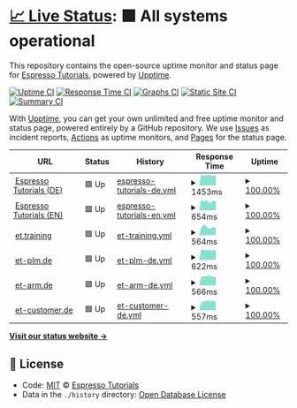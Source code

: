 # [📈 Live Status](https://espressotutorials.github.io/et-status): <!--live status--> **🟩 All systems operational**

This repository contains the open-source uptime monitor and status page for [Espresso Tutorials](https://espresso-tutorials.de), powered by [Upptime](https://github.com/upptime/upptime).

[![Uptime CI](https://github.com/koj-co/upptime/workflows/Uptime%20CI/badge.svg)](https://github.com/koj-co/upptime/actions?query=workflow%3A%22Uptime+CI%22)
[![Response Time CI](https://github.com/koj-co/upptime/workflows/Response%20Time%20CI/badge.svg)](https://github.com/koj-co/upptime/actions?query=workflow%3A%22Response+Time+CI%22)
[![Graphs CI](https://github.com/koj-co/upptime/workflows/Graphs%20CI/badge.svg)](https://github.com/koj-co/upptime/actions?query=workflow%3A%22Graphs+CI%22)
[![Static Site CI](https://github.com/koj-co/upptime/workflows/Static%20Site%20CI/badge.svg)](https://github.com/koj-co/upptime/actions?query=workflow%3A%22Static+Site+CI%22)
[![Summary CI](https://github.com/koj-co/upptime/workflows/Summary%20CI/badge.svg)](https://github.com/koj-co/upptime/actions?query=workflow%3A%22Summary+CI%22)

With [Upptime](https://upptime.js.org), you can get your own unlimited and free uptime monitor and status page, powered entirely by a GitHub repository. We use [Issues](https://github.com/espressotutorials/et-status/issues) as incident reports, [Actions](https://github.com/espressotutorials/et-status/actions) as uptime monitors, and [Pages](https://espressotutorials.github.io/et-status) for the status page.

<!--start: status pages-->
<!-- This summary is generated by Upptime (https://github.com/upptime/upptime) -->
<!-- Do not edit this manually, your changes will be overwritten -->
<!-- prettier-ignore -->
| URL | Status | History | Response Time | Uptime |
| --- | ------ | ------- | ------------- | ------ |
| <img alt="" src="https://favicons.githubusercontent.com/www.espresso-tutorials.de" height="13"> [Espresso Tutorials (DE)](https://www.espresso-tutorials.de) | 🟩 Up | [espresso-tutorials-de.yml](https://github.com/espressotutorials/et-status/commits/HEAD/history/espresso-tutorials-de.yml) | <details><summary><img alt="Response time graph" src="./graphs/espresso-tutorials-de/response-time-week.png" height="20"> 1453ms</summary><br><a href="https://espressotutorials.github.io/et-status/history/espresso-tutorials-de"><img alt="Response time 1439" src="https://img.shields.io/endpoint?url=https%3A%2F%2Fraw.githubusercontent.com%2Fespressotutorials%2Fet-status%2FHEAD%2Fapi%2Fespresso-tutorials-de%2Fresponse-time.json"></a><br><a href="https://espressotutorials.github.io/et-status/history/espresso-tutorials-de"><img alt="24-hour response time 1389" src="https://img.shields.io/endpoint?url=https%3A%2F%2Fraw.githubusercontent.com%2Fespressotutorials%2Fet-status%2FHEAD%2Fapi%2Fespresso-tutorials-de%2Fresponse-time-day.json"></a><br><a href="https://espressotutorials.github.io/et-status/history/espresso-tutorials-de"><img alt="7-day response time 1453" src="https://img.shields.io/endpoint?url=https%3A%2F%2Fraw.githubusercontent.com%2Fespressotutorials%2Fet-status%2FHEAD%2Fapi%2Fespresso-tutorials-de%2Fresponse-time-week.json"></a><br><a href="https://espressotutorials.github.io/et-status/history/espresso-tutorials-de"><img alt="30-day response time 1548" src="https://img.shields.io/endpoint?url=https%3A%2F%2Fraw.githubusercontent.com%2Fespressotutorials%2Fet-status%2FHEAD%2Fapi%2Fespresso-tutorials-de%2Fresponse-time-month.json"></a><br><a href="https://espressotutorials.github.io/et-status/history/espresso-tutorials-de"><img alt="1-year response time 1439" src="https://img.shields.io/endpoint?url=https%3A%2F%2Fraw.githubusercontent.com%2Fespressotutorials%2Fet-status%2FHEAD%2Fapi%2Fespresso-tutorials-de%2Fresponse-time-year.json"></a></details> | <details><summary><a href="https://espressotutorials.github.io/et-status/history/espresso-tutorials-de">100.00%</a></summary><a href="https://espressotutorials.github.io/et-status/history/espresso-tutorials-de"><img alt="All-time uptime 100.00%" src="https://img.shields.io/endpoint?url=https%3A%2F%2Fraw.githubusercontent.com%2Fespressotutorials%2Fet-status%2FHEAD%2Fapi%2Fespresso-tutorials-de%2Fuptime.json"></a><br><a href="https://espressotutorials.github.io/et-status/history/espresso-tutorials-de"><img alt="24-hour uptime 100.00%" src="https://img.shields.io/endpoint?url=https%3A%2F%2Fraw.githubusercontent.com%2Fespressotutorials%2Fet-status%2FHEAD%2Fapi%2Fespresso-tutorials-de%2Fuptime-day.json"></a><br><a href="https://espressotutorials.github.io/et-status/history/espresso-tutorials-de"><img alt="7-day uptime 100.00%" src="https://img.shields.io/endpoint?url=https%3A%2F%2Fraw.githubusercontent.com%2Fespressotutorials%2Fet-status%2FHEAD%2Fapi%2Fespresso-tutorials-de%2Fuptime-week.json"></a><br><a href="https://espressotutorials.github.io/et-status/history/espresso-tutorials-de"><img alt="30-day uptime 100.00%" src="https://img.shields.io/endpoint?url=https%3A%2F%2Fraw.githubusercontent.com%2Fespressotutorials%2Fet-status%2FHEAD%2Fapi%2Fespresso-tutorials-de%2Fuptime-month.json"></a><br><a href="https://espressotutorials.github.io/et-status/history/espresso-tutorials-de"><img alt="1-year uptime 100.00%" src="https://img.shields.io/endpoint?url=https%3A%2F%2Fraw.githubusercontent.com%2Fespressotutorials%2Fet-status%2FHEAD%2Fapi%2Fespresso-tutorials-de%2Fuptime-year.json"></a></details>
| <img alt="" src="https://favicons.githubusercontent.com/www.espresso-tutorials.com" height="13"> [Espresso Tutorials (EN)](https://www.espresso-tutorials.com) | 🟩 Up | [espresso-tutorials-en.yml](https://github.com/espressotutorials/et-status/commits/HEAD/history/espresso-tutorials-en.yml) | <details><summary><img alt="Response time graph" src="./graphs/espresso-tutorials-en/response-time-week.png" height="20"> 654ms</summary><br><a href="https://espressotutorials.github.io/et-status/history/espresso-tutorials-en"><img alt="Response time 773" src="https://img.shields.io/endpoint?url=https%3A%2F%2Fraw.githubusercontent.com%2Fespressotutorials%2Fet-status%2FHEAD%2Fapi%2Fespresso-tutorials-en%2Fresponse-time.json"></a><br><a href="https://espressotutorials.github.io/et-status/history/espresso-tutorials-en"><img alt="24-hour response time 626" src="https://img.shields.io/endpoint?url=https%3A%2F%2Fraw.githubusercontent.com%2Fespressotutorials%2Fet-status%2FHEAD%2Fapi%2Fespresso-tutorials-en%2Fresponse-time-day.json"></a><br><a href="https://espressotutorials.github.io/et-status/history/espresso-tutorials-en"><img alt="7-day response time 654" src="https://img.shields.io/endpoint?url=https%3A%2F%2Fraw.githubusercontent.com%2Fespressotutorials%2Fet-status%2FHEAD%2Fapi%2Fespresso-tutorials-en%2Fresponse-time-week.json"></a><br><a href="https://espressotutorials.github.io/et-status/history/espresso-tutorials-en"><img alt="30-day response time 761" src="https://img.shields.io/endpoint?url=https%3A%2F%2Fraw.githubusercontent.com%2Fespressotutorials%2Fet-status%2FHEAD%2Fapi%2Fespresso-tutorials-en%2Fresponse-time-month.json"></a><br><a href="https://espressotutorials.github.io/et-status/history/espresso-tutorials-en"><img alt="1-year response time 773" src="https://img.shields.io/endpoint?url=https%3A%2F%2Fraw.githubusercontent.com%2Fespressotutorials%2Fet-status%2FHEAD%2Fapi%2Fespresso-tutorials-en%2Fresponse-time-year.json"></a></details> | <details><summary><a href="https://espressotutorials.github.io/et-status/history/espresso-tutorials-en">100.00%</a></summary><a href="https://espressotutorials.github.io/et-status/history/espresso-tutorials-en"><img alt="All-time uptime 100.00%" src="https://img.shields.io/endpoint?url=https%3A%2F%2Fraw.githubusercontent.com%2Fespressotutorials%2Fet-status%2FHEAD%2Fapi%2Fespresso-tutorials-en%2Fuptime.json"></a><br><a href="https://espressotutorials.github.io/et-status/history/espresso-tutorials-en"><img alt="24-hour uptime 100.00%" src="https://img.shields.io/endpoint?url=https%3A%2F%2Fraw.githubusercontent.com%2Fespressotutorials%2Fet-status%2FHEAD%2Fapi%2Fespresso-tutorials-en%2Fuptime-day.json"></a><br><a href="https://espressotutorials.github.io/et-status/history/espresso-tutorials-en"><img alt="7-day uptime 100.00%" src="https://img.shields.io/endpoint?url=https%3A%2F%2Fraw.githubusercontent.com%2Fespressotutorials%2Fet-status%2FHEAD%2Fapi%2Fespresso-tutorials-en%2Fuptime-week.json"></a><br><a href="https://espressotutorials.github.io/et-status/history/espresso-tutorials-en"><img alt="30-day uptime 100.00%" src="https://img.shields.io/endpoint?url=https%3A%2F%2Fraw.githubusercontent.com%2Fespressotutorials%2Fet-status%2FHEAD%2Fapi%2Fespresso-tutorials-en%2Fuptime-month.json"></a><br><a href="https://espressotutorials.github.io/et-status/history/espresso-tutorials-en"><img alt="1-year uptime 100.00%" src="https://img.shields.io/endpoint?url=https%3A%2F%2Fraw.githubusercontent.com%2Fespressotutorials%2Fet-status%2FHEAD%2Fapi%2Fespresso-tutorials-en%2Fuptime-year.json"></a></details>
| <img alt="" src="https://favicons.githubusercontent.com/et.training" height="13"> [et.training](https://et.training) | 🟩 Up | [et-training.yml](https://github.com/espressotutorials/et-status/commits/HEAD/history/et-training.yml) | <details><summary><img alt="Response time graph" src="./graphs/et-training/response-time-week.png" height="20"> 564ms</summary><br><a href="https://espressotutorials.github.io/et-status/history/et-training"><img alt="Response time 519" src="https://img.shields.io/endpoint?url=https%3A%2F%2Fraw.githubusercontent.com%2Fespressotutorials%2Fet-status%2FHEAD%2Fapi%2Fet-training%2Fresponse-time.json"></a><br><a href="https://espressotutorials.github.io/et-status/history/et-training"><img alt="24-hour response time 479" src="https://img.shields.io/endpoint?url=https%3A%2F%2Fraw.githubusercontent.com%2Fespressotutorials%2Fet-status%2FHEAD%2Fapi%2Fet-training%2Fresponse-time-day.json"></a><br><a href="https://espressotutorials.github.io/et-status/history/et-training"><img alt="7-day response time 564" src="https://img.shields.io/endpoint?url=https%3A%2F%2Fraw.githubusercontent.com%2Fespressotutorials%2Fet-status%2FHEAD%2Fapi%2Fet-training%2Fresponse-time-week.json"></a><br><a href="https://espressotutorials.github.io/et-status/history/et-training"><img alt="30-day response time 526" src="https://img.shields.io/endpoint?url=https%3A%2F%2Fraw.githubusercontent.com%2Fespressotutorials%2Fet-status%2FHEAD%2Fapi%2Fet-training%2Fresponse-time-month.json"></a><br><a href="https://espressotutorials.github.io/et-status/history/et-training"><img alt="1-year response time 519" src="https://img.shields.io/endpoint?url=https%3A%2F%2Fraw.githubusercontent.com%2Fespressotutorials%2Fet-status%2FHEAD%2Fapi%2Fet-training%2Fresponse-time-year.json"></a></details> | <details><summary><a href="https://espressotutorials.github.io/et-status/history/et-training">100.00%</a></summary><a href="https://espressotutorials.github.io/et-status/history/et-training"><img alt="All-time uptime 100.00%" src="https://img.shields.io/endpoint?url=https%3A%2F%2Fraw.githubusercontent.com%2Fespressotutorials%2Fet-status%2FHEAD%2Fapi%2Fet-training%2Fuptime.json"></a><br><a href="https://espressotutorials.github.io/et-status/history/et-training"><img alt="24-hour uptime 100.00%" src="https://img.shields.io/endpoint?url=https%3A%2F%2Fraw.githubusercontent.com%2Fespressotutorials%2Fet-status%2FHEAD%2Fapi%2Fet-training%2Fuptime-day.json"></a><br><a href="https://espressotutorials.github.io/et-status/history/et-training"><img alt="7-day uptime 100.00%" src="https://img.shields.io/endpoint?url=https%3A%2F%2Fraw.githubusercontent.com%2Fespressotutorials%2Fet-status%2FHEAD%2Fapi%2Fet-training%2Fuptime-week.json"></a><br><a href="https://espressotutorials.github.io/et-status/history/et-training"><img alt="30-day uptime 100.00%" src="https://img.shields.io/endpoint?url=https%3A%2F%2Fraw.githubusercontent.com%2Fespressotutorials%2Fet-status%2FHEAD%2Fapi%2Fet-training%2Fuptime-month.json"></a><br><a href="https://espressotutorials.github.io/et-status/history/et-training"><img alt="1-year uptime 100.00%" src="https://img.shields.io/endpoint?url=https%3A%2F%2Fraw.githubusercontent.com%2Fespressotutorials%2Fet-status%2FHEAD%2Fapi%2Fet-training%2Fuptime-year.json"></a></details>
| <img alt="" src="https://favicons.githubusercontent.com/et-plm.de" height="13"> [et-plm.de](https://et-plm.de) | 🟩 Up | [et-plm-de.yml](https://github.com/espressotutorials/et-status/commits/HEAD/history/et-plm-de.yml) | <details><summary><img alt="Response time graph" src="./graphs/et-plm-de/response-time-week.png" height="20"> 622ms</summary><br><a href="https://espressotutorials.github.io/et-status/history/et-plm-de"><img alt="Response time 654" src="https://img.shields.io/endpoint?url=https%3A%2F%2Fraw.githubusercontent.com%2Fespressotutorials%2Fet-status%2FHEAD%2Fapi%2Fet-plm-de%2Fresponse-time.json"></a><br><a href="https://espressotutorials.github.io/et-status/history/et-plm-de"><img alt="24-hour response time 574" src="https://img.shields.io/endpoint?url=https%3A%2F%2Fraw.githubusercontent.com%2Fespressotutorials%2Fet-status%2FHEAD%2Fapi%2Fet-plm-de%2Fresponse-time-day.json"></a><br><a href="https://espressotutorials.github.io/et-status/history/et-plm-de"><img alt="7-day response time 622" src="https://img.shields.io/endpoint?url=https%3A%2F%2Fraw.githubusercontent.com%2Fespressotutorials%2Fet-status%2FHEAD%2Fapi%2Fet-plm-de%2Fresponse-time-week.json"></a><br><a href="https://espressotutorials.github.io/et-status/history/et-plm-de"><img alt="30-day response time 628" src="https://img.shields.io/endpoint?url=https%3A%2F%2Fraw.githubusercontent.com%2Fespressotutorials%2Fet-status%2FHEAD%2Fapi%2Fet-plm-de%2Fresponse-time-month.json"></a><br><a href="https://espressotutorials.github.io/et-status/history/et-plm-de"><img alt="1-year response time 654" src="https://img.shields.io/endpoint?url=https%3A%2F%2Fraw.githubusercontent.com%2Fespressotutorials%2Fet-status%2FHEAD%2Fapi%2Fet-plm-de%2Fresponse-time-year.json"></a></details> | <details><summary><a href="https://espressotutorials.github.io/et-status/history/et-plm-de">100.00%</a></summary><a href="https://espressotutorials.github.io/et-status/history/et-plm-de"><img alt="All-time uptime 100.00%" src="https://img.shields.io/endpoint?url=https%3A%2F%2Fraw.githubusercontent.com%2Fespressotutorials%2Fet-status%2FHEAD%2Fapi%2Fet-plm-de%2Fuptime.json"></a><br><a href="https://espressotutorials.github.io/et-status/history/et-plm-de"><img alt="24-hour uptime 100.00%" src="https://img.shields.io/endpoint?url=https%3A%2F%2Fraw.githubusercontent.com%2Fespressotutorials%2Fet-status%2FHEAD%2Fapi%2Fet-plm-de%2Fuptime-day.json"></a><br><a href="https://espressotutorials.github.io/et-status/history/et-plm-de"><img alt="7-day uptime 100.00%" src="https://img.shields.io/endpoint?url=https%3A%2F%2Fraw.githubusercontent.com%2Fespressotutorials%2Fet-status%2FHEAD%2Fapi%2Fet-plm-de%2Fuptime-week.json"></a><br><a href="https://espressotutorials.github.io/et-status/history/et-plm-de"><img alt="30-day uptime 100.00%" src="https://img.shields.io/endpoint?url=https%3A%2F%2Fraw.githubusercontent.com%2Fespressotutorials%2Fet-status%2FHEAD%2Fapi%2Fet-plm-de%2Fuptime-month.json"></a><br><a href="https://espressotutorials.github.io/et-status/history/et-plm-de"><img alt="1-year uptime 100.00%" src="https://img.shields.io/endpoint?url=https%3A%2F%2Fraw.githubusercontent.com%2Fespressotutorials%2Fet-status%2FHEAD%2Fapi%2Fet-plm-de%2Fuptime-year.json"></a></details>
| <img alt="" src="https://favicons.githubusercontent.com/et-arm.de" height="13"> [et-arm.de](https://et-arm.de) | 🟩 Up | [et-arm-de.yml](https://github.com/espressotutorials/et-status/commits/HEAD/history/et-arm-de.yml) | <details><summary><img alt="Response time graph" src="./graphs/et-arm-de/response-time-week.png" height="20"> 566ms</summary><br><a href="https://espressotutorials.github.io/et-status/history/et-arm-de"><img alt="Response time 580" src="https://img.shields.io/endpoint?url=https%3A%2F%2Fraw.githubusercontent.com%2Fespressotutorials%2Fet-status%2FHEAD%2Fapi%2Fet-arm-de%2Fresponse-time.json"></a><br><a href="https://espressotutorials.github.io/et-status/history/et-arm-de"><img alt="24-hour response time 527" src="https://img.shields.io/endpoint?url=https%3A%2F%2Fraw.githubusercontent.com%2Fespressotutorials%2Fet-status%2FHEAD%2Fapi%2Fet-arm-de%2Fresponse-time-day.json"></a><br><a href="https://espressotutorials.github.io/et-status/history/et-arm-de"><img alt="7-day response time 566" src="https://img.shields.io/endpoint?url=https%3A%2F%2Fraw.githubusercontent.com%2Fespressotutorials%2Fet-status%2FHEAD%2Fapi%2Fet-arm-de%2Fresponse-time-week.json"></a><br><a href="https://espressotutorials.github.io/et-status/history/et-arm-de"><img alt="30-day response time 570" src="https://img.shields.io/endpoint?url=https%3A%2F%2Fraw.githubusercontent.com%2Fespressotutorials%2Fet-status%2FHEAD%2Fapi%2Fet-arm-de%2Fresponse-time-month.json"></a><br><a href="https://espressotutorials.github.io/et-status/history/et-arm-de"><img alt="1-year response time 580" src="https://img.shields.io/endpoint?url=https%3A%2F%2Fraw.githubusercontent.com%2Fespressotutorials%2Fet-status%2FHEAD%2Fapi%2Fet-arm-de%2Fresponse-time-year.json"></a></details> | <details><summary><a href="https://espressotutorials.github.io/et-status/history/et-arm-de">100.00%</a></summary><a href="https://espressotutorials.github.io/et-status/history/et-arm-de"><img alt="All-time uptime 100.00%" src="https://img.shields.io/endpoint?url=https%3A%2F%2Fraw.githubusercontent.com%2Fespressotutorials%2Fet-status%2FHEAD%2Fapi%2Fet-arm-de%2Fuptime.json"></a><br><a href="https://espressotutorials.github.io/et-status/history/et-arm-de"><img alt="24-hour uptime 100.00%" src="https://img.shields.io/endpoint?url=https%3A%2F%2Fraw.githubusercontent.com%2Fespressotutorials%2Fet-status%2FHEAD%2Fapi%2Fet-arm-de%2Fuptime-day.json"></a><br><a href="https://espressotutorials.github.io/et-status/history/et-arm-de"><img alt="7-day uptime 100.00%" src="https://img.shields.io/endpoint?url=https%3A%2F%2Fraw.githubusercontent.com%2Fespressotutorials%2Fet-status%2FHEAD%2Fapi%2Fet-arm-de%2Fuptime-week.json"></a><br><a href="https://espressotutorials.github.io/et-status/history/et-arm-de"><img alt="30-day uptime 100.00%" src="https://img.shields.io/endpoint?url=https%3A%2F%2Fraw.githubusercontent.com%2Fespressotutorials%2Fet-status%2FHEAD%2Fapi%2Fet-arm-de%2Fuptime-month.json"></a><br><a href="https://espressotutorials.github.io/et-status/history/et-arm-de"><img alt="1-year uptime 100.00%" src="https://img.shields.io/endpoint?url=https%3A%2F%2Fraw.githubusercontent.com%2Fespressotutorials%2Fet-status%2FHEAD%2Fapi%2Fet-arm-de%2Fuptime-year.json"></a></details>
| <img alt="" src="https://favicons.githubusercontent.com/et-customer.de" height="13"> [et-customer.de](https://et-customer.de) | 🟩 Up | [et-customer-de.yml](https://github.com/espressotutorials/et-status/commits/HEAD/history/et-customer-de.yml) | <details><summary><img alt="Response time graph" src="./graphs/et-customer-de/response-time-week.png" height="20"> 557ms</summary><br><a href="https://espressotutorials.github.io/et-status/history/et-customer-de"><img alt="Response time 600" src="https://img.shields.io/endpoint?url=https%3A%2F%2Fraw.githubusercontent.com%2Fespressotutorials%2Fet-status%2FHEAD%2Fapi%2Fet-customer-de%2Fresponse-time.json"></a><br><a href="https://espressotutorials.github.io/et-status/history/et-customer-de"><img alt="24-hour response time 511" src="https://img.shields.io/endpoint?url=https%3A%2F%2Fraw.githubusercontent.com%2Fespressotutorials%2Fet-status%2FHEAD%2Fapi%2Fet-customer-de%2Fresponse-time-day.json"></a><br><a href="https://espressotutorials.github.io/et-status/history/et-customer-de"><img alt="7-day response time 557" src="https://img.shields.io/endpoint?url=https%3A%2F%2Fraw.githubusercontent.com%2Fespressotutorials%2Fet-status%2FHEAD%2Fapi%2Fet-customer-de%2Fresponse-time-week.json"></a><br><a href="https://espressotutorials.github.io/et-status/history/et-customer-de"><img alt="30-day response time 581" src="https://img.shields.io/endpoint?url=https%3A%2F%2Fraw.githubusercontent.com%2Fespressotutorials%2Fet-status%2FHEAD%2Fapi%2Fet-customer-de%2Fresponse-time-month.json"></a><br><a href="https://espressotutorials.github.io/et-status/history/et-customer-de"><img alt="1-year response time 600" src="https://img.shields.io/endpoint?url=https%3A%2F%2Fraw.githubusercontent.com%2Fespressotutorials%2Fet-status%2FHEAD%2Fapi%2Fet-customer-de%2Fresponse-time-year.json"></a></details> | <details><summary><a href="https://espressotutorials.github.io/et-status/history/et-customer-de">100.00%</a></summary><a href="https://espressotutorials.github.io/et-status/history/et-customer-de"><img alt="All-time uptime 100.00%" src="https://img.shields.io/endpoint?url=https%3A%2F%2Fraw.githubusercontent.com%2Fespressotutorials%2Fet-status%2FHEAD%2Fapi%2Fet-customer-de%2Fuptime.json"></a><br><a href="https://espressotutorials.github.io/et-status/history/et-customer-de"><img alt="24-hour uptime 100.00%" src="https://img.shields.io/endpoint?url=https%3A%2F%2Fraw.githubusercontent.com%2Fespressotutorials%2Fet-status%2FHEAD%2Fapi%2Fet-customer-de%2Fuptime-day.json"></a><br><a href="https://espressotutorials.github.io/et-status/history/et-customer-de"><img alt="7-day uptime 100.00%" src="https://img.shields.io/endpoint?url=https%3A%2F%2Fraw.githubusercontent.com%2Fespressotutorials%2Fet-status%2FHEAD%2Fapi%2Fet-customer-de%2Fuptime-week.json"></a><br><a href="https://espressotutorials.github.io/et-status/history/et-customer-de"><img alt="30-day uptime 100.00%" src="https://img.shields.io/endpoint?url=https%3A%2F%2Fraw.githubusercontent.com%2Fespressotutorials%2Fet-status%2FHEAD%2Fapi%2Fet-customer-de%2Fuptime-month.json"></a><br><a href="https://espressotutorials.github.io/et-status/history/et-customer-de"><img alt="1-year uptime 100.00%" src="https://img.shields.io/endpoint?url=https%3A%2F%2Fraw.githubusercontent.com%2Fespressotutorials%2Fet-status%2FHEAD%2Fapi%2Fet-customer-de%2Fuptime-year.json"></a></details>

<!--end: status pages-->

[**Visit our status website →**](https://espressotutorials.github.io/et-status)

## 📄 License

- Code: [MIT](./LICENSE) © [Espresso Tutorials](https://espresso-tutorials.de)
- Data in the `./history` directory: [Open Database License](https://opendatacommons.org/licenses/odbl/1-0/)
